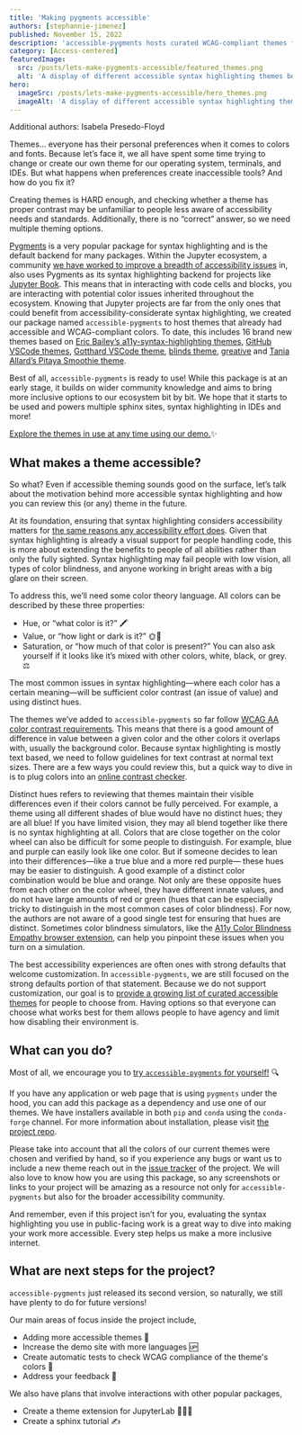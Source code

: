 ```yaml
---
title: 'Making pygments accessible'
authors: [stephannie-jimenez]
published: November 15, 2022
description: 'accessible-pygments hosts curated WCAG-compliant themes for all your syntax highlighting needs.'
category: [Access-centered]
featuredImage:
  src: /posts/lets-make-pygments-accessible/featured_themes.png
  alt: 'A display of different accessible syntax highlighting themes being applied to the same example code.'
hero:
  imageSrc: /posts/lets-make-pygments-accessible/hero_themes.png
  imageAlt: 'A display of different accessible syntax highlighting themes being applied to the same example code.'
---
```


Additional authors: Isabela Presedo-Floyd

Themes… everyone has their personal preferences when it comes to colors and fonts. Because let’s face it, we all have spent some time trying to change or create our own theme for our operating system, terminals, and IDEs. But what happens when preferences create inaccessible tools? And how do you fix it?

Creating themes is HARD enough, and checking whether a theme has proper contrast may be unfamiliar to people less aware of accessibility needs and standards. Additionally, there is no “correct” answer, so we need multiple theming options.

[Pygments](https://pygments.org/) is a very popular package for syntax highlighting and is the default backend for many packages. Within the Jupyter ecosystem, a community [we have worked to improve a breadth of accessibility issues](https://jupyter-a11y.netlify.app/) in, also uses Pygments as its syntax highlighting backend for projects like [Jupyter Book](https://jupyterbook.org/en/stable/intro.html). This means that in interacting with code cells and blocks, you are interacting with potential color issues inherited throughout the ecosystem. Knowing that Jupyter projects are far from the only ones that could benefit from accessibility-considerate syntax highlighting, we created our package named `accessible-pygments` to host themes that already had accessible and WCAG-compliant colors. To date, this includes 16 brand new themes based on [Eric Bailey’s a11y-syntax-highlighting themes](https://github.com/ericwbailey/a11y-syntax-highlighting), [GitHub VSCode themes](https://github.com/primer/github-vscode-theme), [Gotthard VSCode theme](https://github.com/janbiasi/vscode-gotthard-theme/), [blinds theme](https://github.com/orbulant/blinds-theme), [greative](https://github.com/SumanKhdka/Greative-VSCode-Theme) and [Tania Allard’s Pitaya Smoothie theme](https://github.com/trallard/pitaya_smoothie).

Best of all, `accessible-pygments` is ready to use! While this package is at an early stage, it builds on wider community knowledge and aims to bring more inclusive options to our ecosystem bit by bit. We hope that it starts to be used and powers multiple sphinx sites, syntax highlighting in IDEs and more!

[Explore the themes in use at any time using our demo.](https://quansight-labs.github.io/accessible-pygments/)✨

## What makes a theme accessible?

So what? Even if accessible theming sounds good on the surface, let’s talk about the motivation behind more accessible syntax highlighting and how you can review this (or any) theme in the future.

At its foundation, ensuring that syntax highlighting considers accessibility matters for [the same reasons any accessibility effort does](https://www.w3.org/WAI/fundamentals/accessibility-intro/#context). Given that syntax highlighting is already a visual support for people handling code, this is more about extending the benefits to people of all abilities rather than only the fully sighted. Syntax highlighting may fail people with low vision, all types of color blindness, and anyone working in bright areas with a big glare on their screen.

To address this, we’ll need some color theory language. All colors can be described by these three properties:
- Hue, or “what color is it?” 🖍
- Value, or “how light or dark is it?” 🌞🌚
- Saturation, or “how much of that color is present?” You can also ask yourself if it looks like it’s mixed with other colors, white, black, or grey. ⚖️

The most common issues in syntax highlighting—where each color has a certain meaning—will be sufficient color contrast (an issue of value) and using distinct hues.

The themes we’ve added to `accessible-pygments` so far follow [WCAG AA color contrast requirements](https://www.w3.org/TR/WCAG22/#contrast-minimum). This means that there is a good amount of difference in value between a given color and the other colors it overlaps with, usually the background color. Because syntax highlighting is mostly text based, we need to follow guidelines for text contrast at normal text sizes. There are a few ways you could review this, but a quick way to dive in is to plug colors into an [online contrast checker](https://webaim.org/resources/contrastchecker).

Distinct hues refers to reviewing that themes maintain their visible differences even if their colors cannot be fully perceived. For example, a theme using all different shades of blue would have no distinct hues; they are all blue! If you have limited vision, they may all blend together like there is no syntax highlighting at all. Colors that are close together on the color wheel can also be difficult for some people to distinguish. For example, blue and purple can easily look like one color. But if someone decides to lean into their differences—like a true blue and a more red purple— these hues may be easier to distinguish. A good example of a distinct color combination would be blue and orange. Not only are these opposite hues from each other on the color wheel, they have different innate values, and do not have large amounts of red or green (hues that can be especially tricky to distinguish in the most common cases of color blindness). For now, the authors are not aware of a good single test for ensuring that hues are distinct. Sometimes color blindness simulators, like the [A11y Color Blindness Empathy browser extension](https://vinceumo.github.io/A11Y-Color-Blindness-Empathy-Test/), can help you pinpoint these issues when you turn on a simulation.

The best accessibility experiences are often ones with strong defaults that welcome customization. In `accessible-pygments`, we are still focused on the strong defaults portion of that statement. Because we do not support customization, our goal is to [provide a growing list of curated accessible themes](https://github.com/Quansight-Labs/accessible-pygments/issues/2) for people to choose from. Having options so that everyone can choose what works best for them allows people to have agency and limit how disabling their environment is.

## What can you do?

Most of all, we encourage you to [try `accessible-pygments` for yourself!](https://quansight-labs.github.io/accessible-pygments/) 🔍

If you have any application or web page that is using `pygments` under the hood, you can add this package as a dependency and use one of our themes.
We have installers available in both `pip` and `conda` using the `conda-forge` channel. For more information about installation, please visit [the project repo](https://github.com/Quansight-Labs/accessible-pygments).

Please take into account that all the colors of our current themes were chosen and verified by hand, so if you experience any bugs or want us to include a new theme reach out in the [issue tracker](https://github.com/Quansight-Labs/accessible-pygments/issues) of the project. We will also love to know how you are using this package, so any screenshots or links to your project will be amazing as a resource not only for `accessible-pygments` but also for the broader accessibility community.

And remember, even if this project isn’t for you, evaluating the syntax highlighting you use in public-facing work is a great way to dive into making your work more accessible. Every step helps us make a more inclusive internet.

## What are next steps for the project?

`accessible-pygments` just released its second version, so naturally, we still have plenty to do for future versions!

Our main areas of focus inside the project include,
- Adding more accessible themes 🎨
- Increase the demo site with more languages 🆙
- Create automatic tests to check WCAG compliance of the theme's colors 🌟
- Address your feedback 👀

We also have plans that involve interactions with other popular packages,

- Create a theme extension for JupyterLab 👩🏼‍🎨
- Create a sphinx tutorial ✍️

